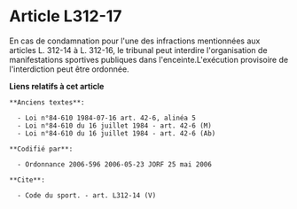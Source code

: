 # Article L312-17

En cas de condamnation pour l'une des infractions mentionnées aux articles L. 312-14 à L. 312-16, le tribunal peut interdire
l'organisation de manifestations sportives publiques dans l'enceinte.L'exécution provisoire de l'interdiction peut être
ordonnée.

**Liens relatifs à cet article**

	**Anciens textes**:

	  - Loi n°84-610 1984-07-16 art. 42-6, alinéa 5
	  - Loi n°84-610 du 16 juillet 1984 - art. 42-6 (M)
	  - Loi n°84-610 du 16 juillet 1984 - art. 42-6 (Ab)

	**Codifié par**:

	  - Ordonnance 2006-596 2006-05-23 JORF 25 mai 2006

	**Cite**:

	  - Code du sport. - art. L312-14 (V)
